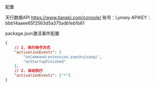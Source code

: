 配置
<!-- ![](vsce package --baseContentUrl "git@github.com:dreamlixia/zaoshuizaoqi.git/blob/master" --baseImagesUrl "git@github.com:dreamlixia/zaoshuizaoqi.git/raw/master") -->

天行数据API
https://www.tianapi.com/console/
账号：Lynsey
APIKEY：bbb14aaee65f2563d5a375adb1eb1b61

package.json激活事件配置
```json
{
    // 1. 执行命令方式
    "activationEvents": [
        "onCommand:extension.zaoshuizaoqi",
        "onStartupFinished"
    ],
    // 2. 自动执行
    "activationEvents": ["*"]
}
```